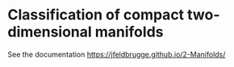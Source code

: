 # Classification of compact two-dimensional manifolds

See the documentation https://jfeldbrugge.github.io/2-Manifolds/
